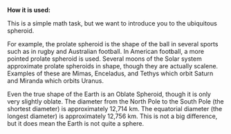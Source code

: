 **How it is used:**

This is a simple math task, but we want to introduce you to the ubiquitous spheroid.

For example, the prolate spheroid is the shape of the ball in several sports such as in rugby and Australian football. In American football, a more pointed prolate spheroid is used.
Several moons of the Solar system approximate prolate spheroids in shape, though they are actually scalene.
Examples of these are Mimas, Enceladus, and Tethys which orbit Saturn and Miranda which orbits Uranus.

Even the true shape of the Earth is an Oblate Spheroid, though it is only very slightly oblate.
The diameter from the North Pole to the South Pole (the shortest diameter) is approximately 12,714 km.
The equatorial diameter (the longest diameter) is approximately 12,756 km.
This is not a big difference, but it does mean the Earth is not quite a sphere.
